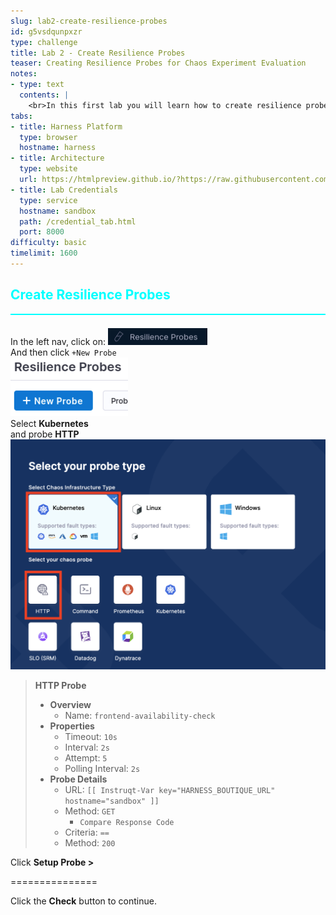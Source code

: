 ```yaml
---
slug: lab2-create-resilience-probes
id: g5vsdqunpxzr
type: challenge
title: Lab 2 - Create Resilience Probes
teaser: Creating Resilience Probes for Chaos Experiment Evaluation
notes:
- type: text
  contents: |
    <br>In this first lab you will learn how to create resilience probes to automate the evaluation of your experiment hypothesis. This is crucial for understanding the impact of faults injected during chaos experiments.
tabs:
- title: Harness Platform
  type: browser
  hostname: harness
- title: Architecture
  type: website
  url: https://htmlpreview.github.io/?https://raw.githubusercontent.com/jtitra/field-workshops/blob/main/se-workshop-ce/assets/misc/diagram.html
- title: Lab Credentials
  type: service
  hostname: sandbox
  path: /credential_tab.html
  port: 8000
difficulty: basic
timelimit: 1600
---
```


<style type="text/css" rel="stylesheet">
hr.cyan { background-color: cyan; color: cyan; height: 2px; margin-bottom: -10px; }
h2.cyan { color: cyan; }
</style><h2 class="cyan">Create Resilience Probes</h2>
<hr class="cyan">
<br>

In the left nav, click on: ![ce_nav_probes.png](https://raw.githubusercontent.com/jtitra/field-workshops/main/se-workshop-ce/assets/images/ce_nav_probes.png) <br>
And then click ```+New Probe``` <br>
![ce_new_probe.png](https://raw.githubusercontent.com/jtitra/field-workshops/main/se-workshop-ce/assets/images/ce_new_probe.png) <br>
Select **Kubernetes**  <br>
and probe **HTTP** <br>
![ce_probe_k8s_http.png](https://raw.githubusercontent.com/jtitra/field-workshops/main/se-workshop-ce/assets/images/ce_probe_k8s_http.png) <br>

> **HTTP Probe**
> - **Overview**
>   - Name: ```frontend-availability-check```
> - **Properties**
>   - Timeout: ```10s```
>   - Interval: ```2s```
>   - Attempt: ```5```
>   - Polling Interval: ```2s```
> - **Probe Details**
>   - URL: ```[[ Instruqt-Var key="HARNESS_BOUTIQUE_URL" hostname="sandbox" ]]```
>   - Method: ```GET```
>     - ```Compare Response Code```
>   - Criteria: ```==```
>   - Method: ```200```

Click **Setup Probe >** <br>

===============

Click the **Check** button to continue.
